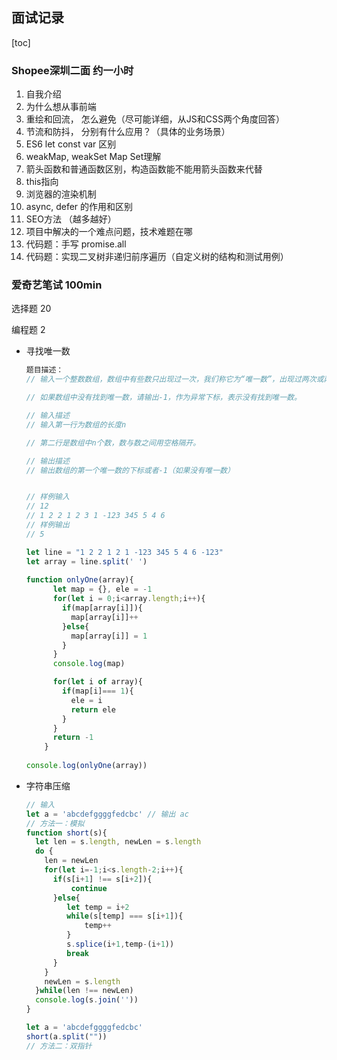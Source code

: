 ## 面试记录

[toc]

### Shopee深圳二面 约一小时 

1. 自我介绍
2. 为什么想从事前端
3. 重绘和回流， 怎么避免（尽可能详细，从JS和CSS两个角度回答）
4. 节流和防抖， 分别有什么应用？（具体的业务场景）
5. ES6 let const var 区别
6. weakMap, weakSet Map Set理解
7. 箭头函数和普通函数区别，构造函数能不能用箭头函数来代替
8. this指向
9. 浏览器的渲染机制
10. async, defer 的作用和区别
11. SEO方法 （越多越好）
12. 项目中解决的一个难点问题，技术难题在哪
13. 代码题：手写 promise.all
14. 代码题：实现二叉树非递归前序遍历（自定义树的结构和测试用例）

### 爱奇艺笔试 100min

选择题 20

编程题 2

- 寻找唯一数

  ```js
  题目描述：
  // 输入一个整数数组，数组中有些数只出现过一次，我们称它为“唯一数”，出现过两次或两次以上的数不是唯一数。请编写一段代码寻找出数组中第一个出现的唯一数，输出该唯一数的下标。（如果有多个唯一数的情况，请输出第一个唯一数的下标）
  
  // 如果数组中没有找到唯一数，请输出-1，作为异常下标，表示没有找到唯一数。
  
  // 输入描述
  // 输入第一行为数组的长度n
  
  // 第二行是数组中n个数，数与数之间用空格隔开。
  
  // 输出描述
  // 输出数组的第一个唯一数的下标或者-1（如果没有唯一数）
  
  
  // 样例输入
  // 12
  // 1 2 2 1 2 3 1 -123 345 5 4 6
  // 样例输出
  // 5
  
  let line = "1 2 2 1 2 1 -123 345 5 4 6 -123"
  let array = line.split(' ')
      
  function onlyOne(array){
        let map = {}, ele = -1
        for(let i = 0;i<array.length;i++){
          if(map[array[i]]){
            map[array[i]]++
          }else{
            map[array[i]] = 1
          }
        }
        console.log(map)
  
        for(let i of array){
          if(map[i]=== 1){
            ele = i
            return ele
          }
        }
        return -1
      }
      
  console.log(onlyOne(array))
  ```

- 字符串压缩

  ```js
  // 输入
  let a = 'abcdefggggfedcbc' // 输出 ac
  // 方法一：模拟
  function short(s){
    let len = s.length, newLen = s.length
    do {
      len = newLen
      for(let i=-1;i<s.length-2;i++){
        if(s[i+1] !== s[i+2]){
            continue
        }else{
           let temp = i+2
           while(s[temp] === s[i+1]){
               temp++
           }
           s.splice(i+1,temp-(i+1))
           break
        }
      }
      newLen = s.length
    }while(len !== newLen)
    console.log(s.join(''))
  }
  
  let a = 'abcdefggggfedcbc'
  short(a.split(""))
  // 方法二：双指针
  
  ```

  